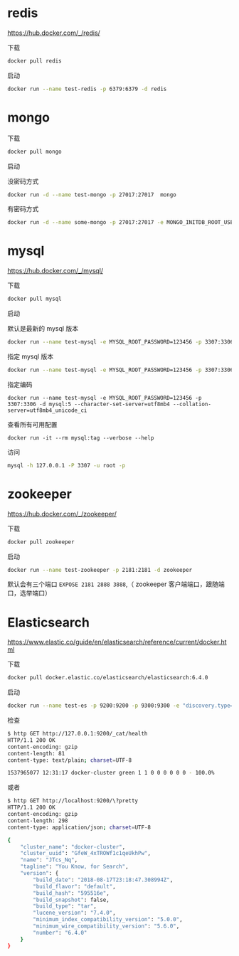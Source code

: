 # redis

https://hub.docker.com/_/redis/

下载

``` bash
docker pull redis
```

启动

``` bash
docker run --name test-redis -p 6379:6379 -d redis
```

# mongo

下载

``` bash
docker pull mongo
```

启动

没密码方式

``` bash
docker run -d --name test-mongo -p 27017:27017  mongo
```

有密码方式

``` bash
docker run -d --name some-mongo -p 27017:27017 -e MONGO_INITDB_ROOT_USERNAME=mongoadmin -e MONGO_INITDB_ROOT_PASSWORD=123456 mongo
```

# mysql

https://hub.docker.com/_/mysql/

下载

``` bash
docker pull mysql
```

启动

默认是最新的 mysql 版本

``` bash
docker run --name test-mysql -e MYSQL_ROOT_PASSWORD=123456 -p 3307:3306 -d mysql
```

指定 mysql 版本

``` bash
docker run --name test-mysql -e MYSQL_ROOT_PASSWORD=123456 -p 3307:3306 -d mysql:5
```

指定编码

```
docker run --name test-mysql -e MYSQL_ROOT_PASSWORD=123456 -p 3307:3306 -d mysql:5 --character-set-server=utf8mb4 --collation-server=utf8mb4_unicode_ci
```

查看所有可用配置

```
docker run -it --rm mysql:tag --verbose --help
```

访问

``` bash
mysql -h 127.0.0.1 -P 3307 -u root -p
```

# zookeeper

https://hub.docker.com/_/zookeeper/

下载

``` bash
docker pull zookeeper
```

启动

``` bash
docker run --name test-zookeeper -p 2181:2181 -d zookeeper
```

默认会有三个端口 `EXPOSE 2181 2888 3888`,（ zookeeper 客户端端口，跟随端口，选举端口）

# Elasticsearch

https://www.elastic.co/guide/en/elasticsearch/reference/current/docker.html

下载

``` bash
docker pull docker.elastic.co/elasticsearch/elasticsearch:6.4.0
```

启动

``` bash
docker run --name test-es -p 9200:9200 -p 9300:9300 -e "discovery.type=single-node" -d docker.elastic.co/elasticsearch/elasticsearch:6.4.0
```

检查

``` bash
$ http GET http://127.0.0.1:9200/_cat/health
HTTP/1.1 200 OK
content-encoding: gzip
content-length: 81
content-type: text/plain; charset=UTF-8

1537965077 12:31:17 docker-cluster green 1 1 0 0 0 0 0 0 - 100.0%
```

或者

``` bash
$ http GET http://localhost:9200/\?pretty                                 
HTTP/1.1 200 OK
content-encoding: gzip
content-length: 298
content-type: application/json; charset=UTF-8

{
    "cluster_name": "docker-cluster",
    "cluster_uuid": "GfeW_4xTROWf1c1qeUkhPw",
    "name": "JTcs_Nq",
    "tagline": "You Know, for Search",
    "version": {
        "build_date": "2018-08-17T23:18:47.308994Z",
        "build_flavor": "default",
        "build_hash": "595516e",
        "build_snapshot": false,
        "build_type": "tar",
        "lucene_version": "7.4.0",
        "minimum_index_compatibility_version": "5.0.0",
        "minimum_wire_compatibility_version": "5.6.0",
        "number": "6.4.0"
    }
}
```
